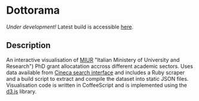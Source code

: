 # Dottorama

_Under development!_ Latest build is accessible [here](http://afiore.github.com/dottorama).
 
## Description

An interactive visualisation of [MIUR](<http://en.wikipedia.org/wiki/Ministry_of_Education,_Universities_and_Research_(Italy)>) "Italian Ministery of University and Research") PhD grant allocatation accross different academic sectors. Uses data available from [Cineca search interface](http://cercauniversita.cineca.it/php5/dottorati/cerca.php) and includes a Ruby scraper and a build script to extract and compile the dataset into static JSON files. Visualisation code is written in CoffeeScript and is implemented using the [d3.js](http://mbostock.github.com/d3/) library. 



 


 
